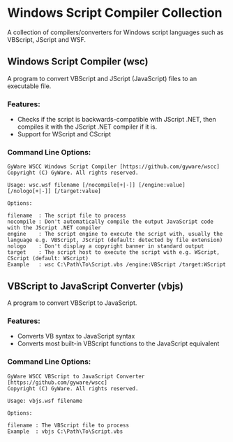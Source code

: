 # Windows Script Compiler Collection
A collection of compilers/converters for Windows script languages such as VBScript, JScript and WSF.

## Windows Script Compiler (wsc)
A program to convert VBScript and JScript (JavaScript) files to an executable file.

### Features:
* Checks if the script is backwards-compatible with JScript .NET, then compiles it with the JScript .NET compiler if it is.
* Support for WScript and CScript

### Command Line Options:
```
GyWare WSCC Windows Script Compiler [https://github.com/gyware/wscc]
Copyright (C) GyWare. All rights reserved.
			
Usage: wsc.wsf filename [/nocompile[+|-]] [/engine:value] [/nologo[+|-]] [/target:value]

Options:

filename  : The script file to process
nocompile : Don't automatically compile the output JavaScript code with the JScript .NET compiler
engine    : The script engine to execute the script with, usually the language e.g. VBScript, JScript (default: detected by file extension)
nologo    : Don't display a copyright banner in standard output
target    : The script host to execute the script with e.g. WScript, CScript (default: WScript)
Example   : wsc C:\Path\To\Script.vbs /engine:VBScript /target:WScript
```

## VBScript to JavaScript Converter (vbjs)
A program to convert VBScript to JavaScript.

### Features:
* Converts VB syntax to JavaScript syntax
* Converts most built-in VBScript functions to the JavaScript equivalent

### Command Line Options:
```
GyWare WSCC VBScript to JavaScript Converter [https://github.com/gyware/wscc]
Copyright (C) GyWare. All rights reserved.
			
Usage: vbjs.wsf filename

Options:

filename : The VBScript file to process
Example  : vbjs C:\Path\To\Script.vbs
```
